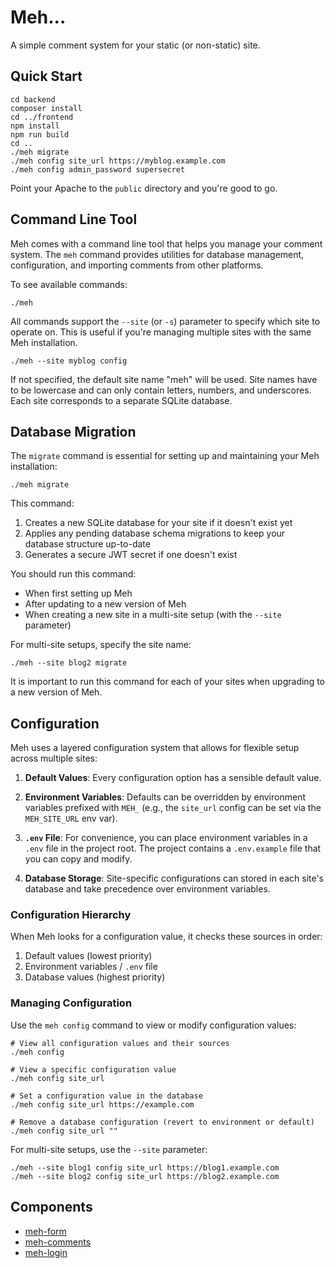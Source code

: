 # Meh...


A simple comment system for your static (or non-static) site.


## Quick Start

    cd backend
    composer install
    cd ../frontend
    npm install
    npm run build
    cd ..
    ./meh migrate
    ./meh config site_url https://myblog.example.com
    ./meh config admin_password supersecret

Point your Apache to the `public` directory and you're good to go.

## Command Line Tool

Meh comes with a command line tool that helps you manage your comment system. The `meh` command provides utilities for database management, configuration, and importing comments from other platforms.

To see available commands:

    ./meh

All commands support the `--site` (or `-s`) parameter to specify which site to operate on. This is useful if you're managing multiple sites with the same Meh installation.

    ./meh --site myblog config

If not specified, the default site name "meh" will be used. Site names have to be lowercase and can only contain letters, numbers, and underscores. Each site corresponds to a separate SQLite database.

## Database Migration

The `migrate` command is essential for setting up and maintaining your Meh installation:

```
./meh migrate
```

This command:

1. Creates a new SQLite database for your site if it doesn't exist yet
2. Applies any pending database schema migrations to keep your database structure up-to-date
3. Generates a secure JWT secret if one doesn't exist

You should run this command:
- When first setting up Meh
- After updating to a new version of Meh
- When creating a new site in a multi-site setup (with the `--site` parameter)

For multi-site setups, specify the site name:

```
./meh --site blog2 migrate
```

It is important to run this command for each of your sites when upgrading to a new version of Meh.

## Configuration

Meh uses a layered configuration system that allows for flexible setup across multiple sites:

1. **Default Values**: Every configuration option has a sensible default value.

2. **Environment Variables**: Defaults can be overridden by environment variables prefixed with `MEH_` (e.g., the `site_url` config can be set via the `MEH_SITE_URL` env var).

3. **`.env` File**: For convenience, you can place environment variables in a `.env` file in the project root. The project contains a `.env.example` file that you can copy and modify.

4. **Database Storage**: Site-specific configurations can stored in each site's database and take precedence over environment variables.

### Configuration Hierarchy

When Meh looks for a configuration value, it checks these sources in order:

1. Default values (lowest priority)
2. Environment variables / `.env` file
3. Database values (highest priority)

### Managing Configuration

Use the `meh config` command to view or modify configuration values:

```
# View all configuration values and their sources
./meh config

# View a specific configuration value
./meh config site_url

# Set a configuration value in the database
./meh config site_url https://example.com

# Remove a database configuration (revert to environment or default)
./meh config site_url ""
```

For multi-site setups, use the `--site` parameter:

```
./meh --site blog1 config site_url https://blog1.example.com
./meh --site blog2 config site_url https://blog2.example.com
```

## Components

* [meh-form](./frontend/src/components/meh-form/readme.md)
* [meh-comments](./frontend/src/components/meh-comments/readme.md)
* [meh-login](./frontend/src/components/meh-login/readme.md)
